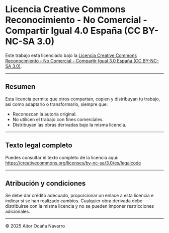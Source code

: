 # Licencia Creative Commons Reconocimiento - No Comercial - Compartir Igual 4.0 España (CC BY-NC-SA 3.0)

Este trabajo está licenciado bajo la [Licencia Creative Commons Reconocimiento - No Comercial - Compartir Igual 3.0 España (CC BY-NC-SA 3.0)](https://creativecommons.org/licenses/by-nc-sa/3.0/es/).

---

## Resumen

Esta licencia permite que otros compartan, copien y distribuyan tu trabajo, así como adaptarlo o transformarlo, siempre que:  

- Reconozcan la autoría original.  
- No utilicen el trabajo con fines comerciales.  
- Distribuyan las obras derivadas bajo la misma licencia.  

---

## Texto legal completo

Puedes consultar el texto completo de la licencia aquí:  
https://creativecommons.org/licenses/by-nc-sa/3.0/es/legalcode

---

## Atribución y condiciones

Se debe dar crédito adecuado, proporcionar un enlace a esta licencia e indicar si se han realizado cambios. Cualquier obra derivada debe distribuirse con la misma licencia y no se pueden imponer restricciones adicionales.

---

© 2025 Aitor Ocaña Navarro
